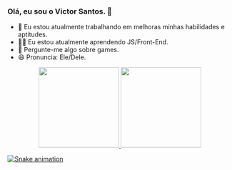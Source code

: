 ### Olá, eu sou o Victor Santos. 👋

- 🔭 Eu estou atualmente trabalhando em melhoras minhas habilidades e aptitudes.
- 🐱‍🏍 Eu estou atualmente aprendendo JS/Front-End.
- 💬 Pergunte-me algo sobre games.
- 😄 Pronuncia: Ele/Dele.

<div align="center">
  <a href="https://github.com/vicsantus">
  <img height="180em" src="https://github-readme-stats.vercel.app/api?username=vicsantus&show_icons=true&theme=dark&include_all_commits=true&count_private=true"/>
  <img height="180em" src="https://github-readme-stats.vercel.app/api/top-langs/?username=vicsantus&layout=compact&count_private=true&langs_count=7&theme=dark"/>
</div>

<div>

![Snake animation](https://github.com/rafaballerini/vicsantus/blob/output/github-contribution-grid-snake.svg)

</div>
